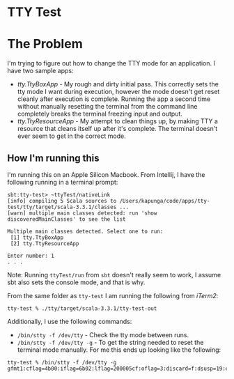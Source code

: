 # TTY Test

# The Problem
I'm trying to figure out how to change the TTY mode for an application. I have two sample apps:
* _tty.TtyBoxApp_ - My rough and dirty initial pass. This correctly sets the tty mode I want during execution, however
  the mode doesn't get reset cleanly after execution is complete. Running the app a second time without manually
  resetting the terminal from the command line completely breaks the terminal freezing input and output.
* _tty.TtyResourceApp_ - My attempt to clean things up, by making TTY a resource that cleans itself up after it's
  complete. The terminal doesn't ever seem to get in the correct mode.

## How I'm running this

I'm running this on an Apple Silicon Macbook. From Intellij, I have the following running in a terminal prompt:
```shell
sbt:tty-test> ~ttyTest/nativeLink
[info] compiling 5 Scala sources to /Users/kapunga/code/apps/tty-test/tty/target/scala-3.3.1/classes ...
[warn] multiple main classes detected: run 'show discoveredMainClasses' to see the list

Multiple main classes detected. Select one to run:
 [1] tty.TtyBoxApp
 [2] tty.TtyResourceApp

Enter number: 1
. . .
```

Note: Running `ttyTest/run` from `sbt` doesn't really seem to work, I assume sbt also sets the console mode, and
that is why.

From the same folder as `tty-test` I am running the following from _iTerm2_:
```shell
tty-test % ./tty/target/scala-3.3.1/tty-test-out
```

Additionally, I use the following commands:
* `/bin/stty -f /dev/tty` - Check the tty mode between runs.
* `/bin/stty -f /dev/tty -g` - To get the string needed to reset the terminal mode manually. For me this ends up looking
  like the following:
```shell
tty-test % /bin/stty -f /dev/tty -g gfmt1:cflag=4b00:iflag=6b02:lflag=200005cf:oflag=3:discard=f:dsusp=19:eof=4:eol=ff:eol2=ff:erase=7f:intr=3:kill=15:lnext=16:min=1:quit=1c:reprint=12:start=11:status=14:stop=13:susp=1a:time=0:werase=17:ispeed=38400:ospeed=38400
```
